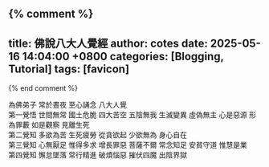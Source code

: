
{% comment %}
---
title: 佛說八大人覺經
author: cotes
date: 2025-05-16 14:04:00 +0800
categories: [Blogging, Tutorial]
tags: [favicon]
---
{% end comment %}

為佛弟子 常於晝夜 至心誦念 八大人覺<br>
第一覺悟 世間無常 國土危脆 四大苦空 五陰無我 生滅變異 虛偽無主 心是惡源 形為罪藪 如是觀察 見離生死<br>
第二覺知 多欲為苦 生死疲勞 從貪欲起 少欲無為 身心自在<br>
第三覺知 心無厭足 惟得多求 增長罪惡 菩薩不爾 常念知足 安貧守道 惟慧是業<br>
第四覺知 懈怠墜落 常行精進 破煩惱惡 摧伏四魔 出陰界獄<br>
